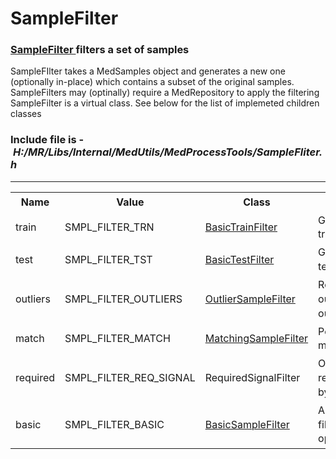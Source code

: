 # SampleFilter
### [SampleFilter ](http://node-04/Libs/html/classSampleFilter)filters a set of samples
SampleFIlter takes a MedSamples object and generates a new one (optionally in-place) which contains a subset of the original samples. SampleFilters may (optinally) require a MedRepository to apply the filtering
SampleFilter is a virtual class. See below for the list of implemeted children classes
### Include file is - *H:/MR/Libs/Internal/MedUtils/MedProcessTools/SampleFliter.h*
****
<table style="line-height: 1.4285715;"><tbody>
<tr>
<th><strong>Name</strong></th>
<th>Value</th>
<th>Class</th>
<th>Note</th>
</tr>
<tr>
<td>train</td>
<td>SMPL_FILTER_TRN</td>
<td><a href="BasicTrainFilter_8781943.html">BasicTrainFilter</a></td>
<td>Generate a training set</td>
</tr>
<tr>
<td>test</td>
<td>SMPL_FILTER_TST</td>
<td><a href="BasicTestFilter_8781945.html">BasicTestFilter</a></td>
<td>Generate a test set</td>
</tr>
<tr>
<td>outliers</td>
<td>SMPL_FILTER_OUTLIERS</td>
<td><a href="OutlierSampleFilter_8781947.html">OutlierSampleFilter</a></td>
<td>Remove outlying outcomes</td>
</tr>
<tr>
<td>match</td>
<td>SMPL_FILTER_MATCH</td>
<td><a href="MatchingSampleFilter_8781949.html">MatchingSampleFilter</a></td>
<td>Perform matching</td>
</tr>
<tr>
<td>required</td>
<td>SMPL_FILTER_REQ_SIGNAL</td>
<td>RequiredSignalFilter</td>
<td>OBSOLETE, replaced by 'basic'</td>
</tr>
<tr>
<td>basic</td>
<td><span>SMPL_FILTER_BASIC</span></td>
<td><a href="BasicSampleFilter_8781951.html">BasicSampleFilter</a></td>
<td>A range of filtering options</td>
</tr>
</tbody></table>
